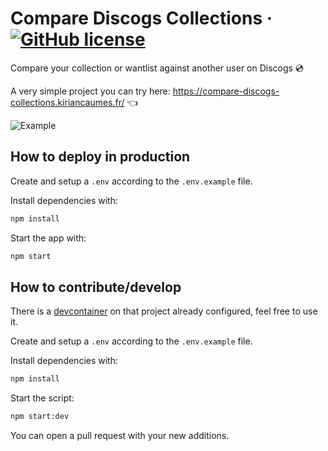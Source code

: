 # Compare Discogs Collections &middot; [![GitHub license](https://img.shields.io/badge/license-MIT-blue.svg)](https://github.com/KirianCaumes/DiscogsCompareTwoCollection/blob/master/LICENSE)

Compare your collection or wantlist against another user on Discogs 💿

A very simple project you can try here: <https://compare-discogs-collections.kiriancaumes.fr/> 👈

![Example](https://user-images.githubusercontent.com/24525092/220753458-ae1cfad4-aa46-42ad-9ea5-9be1fb8b2b81.png)

## How to deploy in production

Create and setup a `.env` according to the `.env.example` file.

Install dependencies with:

```sh
npm install
```

Start the app with:

```sh
npm start
```

## How to contribute/develop

There is a [devcontainer](https://code.visualstudio.com/docs/devcontainers/containers) on that project already configured, feel free to use it.

Create and setup a `.env` according to the `.env.example` file.

Install dependencies with:

```sh
npm install
```

Start the script:

```sh
npm start:dev
```

You can open a pull request with your new additions.
